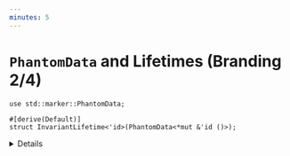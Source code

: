 ```yaml
---
minutes: 5
---
```


# `PhantomData` and Lifetimes (Branding 2/4)

```rust,editable
use std::marker::PhantomData;

#[derive(Default)]
struct InvariantLifetime<'id>(PhantomData<*mut &'id ()>);
```

<details>

<!-- TODO: Link back to PhantomData in the borrowck invariants chapter.
- We saw `PhantomData` back in the Borrow Checker Invariants chapter.
-->

- Note: There are two parts to this, the first part is `PhantomData` and
  `for<'a>` quantification of lifetimes.

  How type parameter of `InvariantLifetime`'s internal `PhantomData` relates to
  [Subtyping](https://doc.rust-lang.org/stable/reference/subtyping.html) is what
  forces this "branding" between lifetimes to apply.

  Without it, the compiler would see the lifetimes on the types we're handling
  as "similar enough" (able to be subtyped) and users would be able to use the
  token for one value with a different value.

</details>
